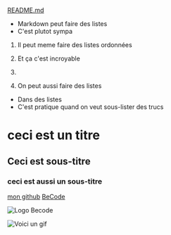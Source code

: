 [README.md](https://github.com/Michael-Zerghe/exercise-markdown/blob/main/README.md)
* Markdown peut faire des listes
* C'est plutot sympa

1. Il peut meme faire des listes ordonnées
2. Et ça c'est incroyable
3. 

1. On peut aussi faire des listes
  * Dans des listes
  * C'est pratique quand on veut sous-lister des trucs

# ceci est un titre
## Ceci est sous-titre
### ceci est aussi un sous-titre

[mon github](https://github.com/Michael-Zerghe)
[BeCode](https://becode.org/fr/)

![Logo Becode](https://becode.org/app/uploads/2020/03/cropped-becode-logo-seal.png)

![Voici un gif](https://thumbs.gfycat.com/FamousMiserableFreshwatereel-small.gif)